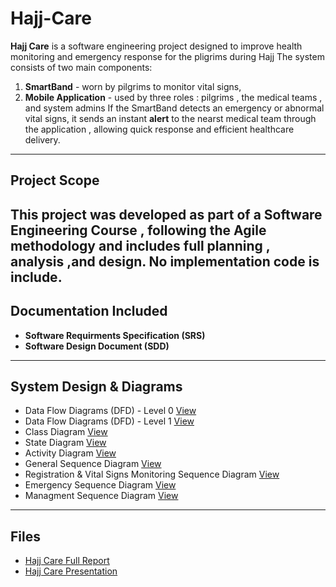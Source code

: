 # Hajj-Care
**Hajj Care** is a software engineering project designed to improve health monitoring and emergency response for the pligrims during Hajj
The system consists of two main components:
1. **SmartBand** - worn by pilgrims to monitor vital signs,
2. **Mobile Application** - used by three roles : pilgrims , the medical teams , and system admins
If the SmartBand detects an emergency or abnormal vital signs, it sends an instant **alert** to the nearst medical team through the application , allowing quick response and efficient healthcare delivery.
---
## Project Scope
This project was developed as part of a **Software Engineering Course** , following the **Agile methodology** and includes full planning , analysis ,and design. No implementation code is include.
---
## Documentation Included
- **Software Requirments Specification (SRS)**
- **Software Design Document (SDD)**
---
## System Design & Diagrams
- Data Flow Diagrams (DFD) - Level 0 [View](https://drive.google.com/file/d/1Dzygum14Lw1xeIW4y9E4iFjEdxNtw9Fq/view?usp=sharing)
- Data Flow Diagrams (DFD) - Level 1 [View](https://drive.google.com/file/d/1Eyl4UwWELMK1aqh4eospyNYHqieOJeZW/view?usp=sharing)
- Class Diagram [View](https://drive.google.com/file/d/1Kl3Z0RztEDi3Cx3YVIcwguoniqrUKDGL/view?usp=sharing)
- State Diagram [View](https://drive.google.com/file/d/1gDfIcBvIWtq2HSUlVMBr9Rd_mot-Si-F/view?usp=drivesdk)
- Activity Diagram [View](https://drive.google.com/file/d/1dHsJw4UWwKoK6w3j_oZj0pNyGyK7jhBn/view?usp=drivesdk)
- General Sequence Diagram [View](https://drive.google.com/file/d/1rS6k7HBI4YitT1PuK8x6KqgoNhjL0uoJ/view?usp=drivesdk)
- Registration & Vital Signs Monitoring Sequence Diagram [View](https://drive.google.com/file/d/1aNTqiC8pUban0URo8VO0pc5DCtAlv_6x/view?usp=drivesdk)
- Emergency Sequence Diagram [View](https://drive.google.com/file/d/1tP3R2SIGJwdwQ1_KLmcRtbJUtunQSEwB/view?usp=drivesdk)
- Managment Sequence Diagram [View](https://drive.google.com/file/d/1dyfDGZ5Xt6tO8UktATLLxDgkcLK_-Y6k/view?usp=drivesdk)
---
## Files
- [Hajj Care Full Report](Hajj_Care_Project.pdf)
- [Hajj Care Presentation](PRESENTATION.pdf)
